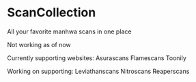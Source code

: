 # ScanCollection
All your favorite manhwa scans in one place

Not working as of now

Currently supporting websites:
Asurascans
Flamescans
Toonily

Working on supporting:
Leviathanscans
Nitroscans
Reaperscans

